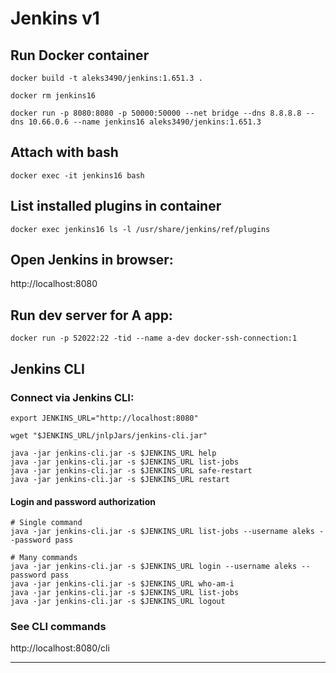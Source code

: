 # Jenkins v1
## Run Docker container
```
docker build -t aleks3490/jenkins:1.651.3 .

docker rm jenkins16

docker run -p 8080:8080 -p 50000:50000 --net bridge --dns 8.8.8.8 --dns 10.66.0.6 --name jenkins16 aleks3490/jenkins:1.651.3
```
## Attach with bash
`docker exec -it jenkins16 bash`

## List installed plugins in container
`docker exec jenkins16 ls -l /usr/share/jenkins/ref/plugins`

## Open Jenkins in browser:
http://localhost:8080

## Run dev server for A app:
`docker run -p 52022:22 -tid --name a-dev docker-ssh-connection:1`

## Jenkins CLI
### Connect via Jenkins CLI:
```
export JENKINS_URL="http://localhost:8080"

wget "$JENKINS_URL/jnlpJars/jenkins-cli.jar"

java -jar jenkins-cli.jar -s $JENKINS_URL help
java -jar jenkins-cli.jar -s $JENKINS_URL list-jobs
java -jar jenkins-cli.jar -s $JENKINS_URL safe-restart
java -jar jenkins-cli.jar -s $JENKINS_URL restart
```

#### Login and password authorization
```
# Single command
java -jar jenkins-cli.jar -s $JENKINS_URL list-jobs --username aleks --password pass

# Many commands
java -jar jenkins-cli.jar -s $JENKINS_URL login --username aleks --password pass
java -jar jenkins-cli.jar -s $JENKINS_URL who-am-i
java -jar jenkins-cli.jar -s $JENKINS_URL list-jobs
java -jar jenkins-cli.jar -s $JENKINS_URL logout
```

### See CLI commands
http://localhost:8080/cli
***
